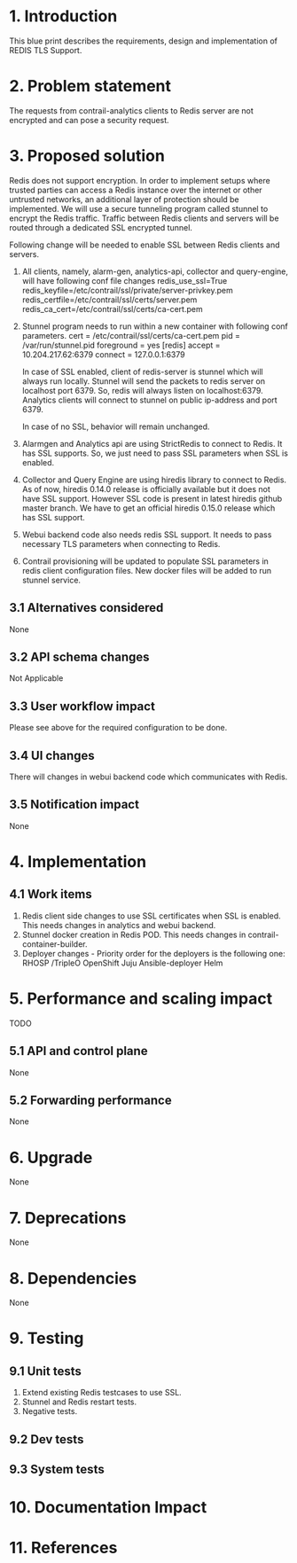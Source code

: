 # 1. Introduction
This blue print describes the requirements, design and implementation of REDIS TLS Support.

# 2. Problem statement
The requests from contrail-analytics clients to Redis server are not encrypted and can pose a
security request.

# 3. Proposed solution
Redis does not support encryption. In order to implement setups where trusted parties can access a 
Redis instance over the internet or other untrusted networks, an additional layer of protection should 
be implemented. We will use a secure tunneling program called stunnel to encrypt the Redis traffic.
Traffic between Redis clients and servers will be routed through a dedicated SSL encrypted tunnel.

Following change will be needed to enable SSL between Redis clients and servers.

1. All clients, namely, alarm-gen, analytics-api, collector and query-engine, will have following conf file changes
   redis_use_ssl=True
   redis_keyfile=/etc/contrail/ssl/private/server-privkey.pem
   redis_certfile=/etc/contrail/ssl/certs/server.pem
   redis_ca_cert=/etc/contrail/ssl/certs/ca-cert.pem

2. Stunnel program needs to run within a new container with following conf parameters.
   cert = /etc/contrail/ssl/certs/ca-cert.pem 
   pid = /var/run/stunnel.pid
   foreground = yes
   [redis]
   accept = 10.204.217.62:6379
   connect = 127.0.0.1:6379

   In case of SSL enabled, client of redis-server is stunnel which will always run locally. Stunnel will send the packets to redis 
   server on localhost port 6379. So, redis will always listen on localhost:6379. Analytics clients will connect to stunnel on 
   public ip-address and port 6379.

   In case of no SSL, behavior will remain unchanged.

3. Alarmgen and Analytics api are using StrictRedis to connect to Redis. It has SSL supports. So, we just need to pass SSL 
   parameters when SSL is enabled.
   
4. Collector and Query Engine are using hiredis library to connect to Redis. As of now, hiredis 0.14.0 release is officially available 
   but it does not have SSL support. However SSL code is present in latest hiredis github master branch. We have to get an official 
   hiredis 0.15.0 release which has SSL support.

5. Webui backend code also needs redis SSL support. It needs to pass necessary TLS parameters when connecting to Redis. 

5. Contrail provisioning will be updated to populate SSL parameters in redis client configuration files. New docker files will
   be added to run stunnel service.

## 3.1 Alternatives considered
None

## 3.2 API schema changes
Not Applicable

## 3.3 User workflow impact
Please see above for the required configuration to be done.

## 3.4 UI changes
There will changes in webui backend code which communicates with Redis. 

## 3.5 Notification impact
None


# 4. Implementation
## 4.1 Work items
1. Redis client side changes to use SSL certificates when SSL is enabled. This needs changes in analytics and webui backend.
2. Stunnel docker creation in Redis POD. This needs changes in contrail-container-builder.
3. Deployer changes - 
   Priority order for the deployers is the following one:
   RHOSP /TripleO 
   OpenShift
   Juju
   Ansible-deployer
   Helm
   

# 5. Performance and scaling impact
TODO

## 5.1 API and control plane
None

## 5.2 Forwarding performance
None

# 6. Upgrade
None

# 7. Deprecations
None

# 8. Dependencies
None

# 9. Testing
## 9.1 Unit tests
1. Extend existing Redis testcases to use SSL.
2. Stunnel and Redis restart tests.
3. Negative tests.

## 9.2 Dev tests

## 9.3 System tests

# 10. Documentation Impact

# 11. References
